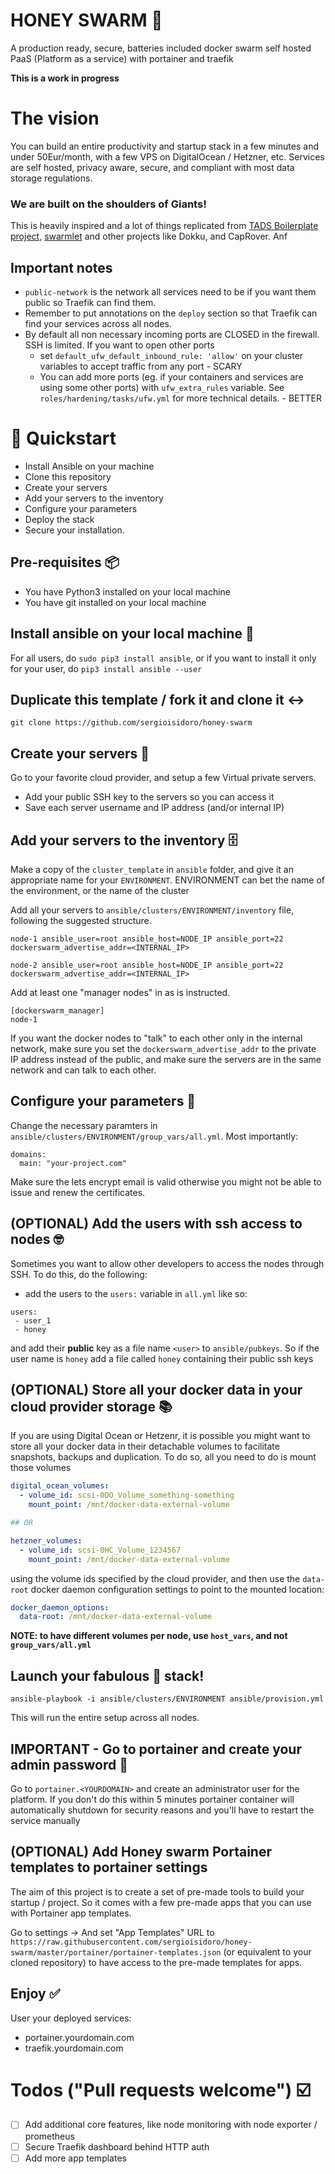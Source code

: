 # HONEY SWARM 🐝
A production ready, secure, batteries included docker swarm self hosted PaaS (Platform as a service) with portainer and traefik

**This is a work in progress**
# The vision
You can build an entire productivity and startup stack in a few minutes and under 50Eur/month, with a few VPS on DigitalOcean / Hetzner, etc. Services are self hosted, privacy aware, secure, and compliant with most data storage regulations.

### We are built on the shoulders of Giants!
This is heavily inspired and a lot of things replicated from [TADS Boilerplate project](https://github.com/thomvaill/tads-boilerplate), [swarmlet](https://swarmlet.dev/) and other projects like Dokku, and CapRover. Anf

## Important notes
- `public-network` is the network all services need to be if you want them public so Traefik can find them.
- Remember to put annotations on the `deploy` section so that Traefik can find your services across all nodes.
- By default all non necessary incoming ports are CLOSED in the firewall. SSH is limited. If you want to open other ports
  - set `default_ufw_default_inbound_rule: 'allow'` on your cluster variables to accept traffic from any port - SCARY
  - You can add more ports (eg. if your containers and services are using some other ports) with `ufw_extra_rules` variable. See `roles/hardening/tasks/ufw.yml` for more technical details. - BETTER


# 🚀 Quickstart
- Install Ansible on your machine
- Clone this repository
- Create your servers
- Add your servers to the inventory
- Configure your parameters
- Deploy the stack
- Secure your installation.

## Pre-requisites 📦 
* You have Python3 installed on your local machine
* You have git installed on your local machine

## Install ansible on your local machine 📡 
For all users, do `sudo pip3 install ansible`, or if you want to install it only for your user, do `pip3 install ansible --user`


## Duplicate this template / fork it and clone it ↔️
`git clone https://github.com/sergioisidoro/honey-swarm`

## Create your servers 💾 
Go to your favorite cloud provider, and setup a few Virtual private servers.
* Add your public SSH key to the servers so you can access it
* Save each server username and IP address (and/or internal IP)

## Add your servers to the inventory 🗄
Make a copy of the `cluster_template` in `ansible` folder, and give it an appropriate name for your `ENVIRONMENT`. ENVIRONMENT can bet the name of the environment, or the name of the cluster

Add all your servers to `ansible/clusters/ENVIRONMENT/inventory` file, following the suggested structure.

```
node-1 ansible_user=root ansible_host=NODE_IP ansible_port=22 dockerswarm_advertise_addr=<INTERNAL_IP>

node-2 ansible_user=root ansible_host=NODE_IP ansible_port=22 dockerswarm_advertise_addr=<INTERNAL_IP>
```

Add at least one "manager nodes" in as is instructed. 

```
[dockerswarm_manager]
node-1
```

If you want the docker nodes to "talk" to each other only in the internal network, make sure you set the `dockerswarm_advertise_addr` to the private IP address instead of the public, and make sure the servers are in the same network and can talk to each other.

## Configure your parameters 📐
Change the necessary paramters in `ansible/clusters/ENVIRONMENT/group_vars/all.yml`. Most importantly:
```
domains:
  main: "your-project.com"
```

Make sure the lets encrypt email is valid otherwise you might not be able to issue and renew the certificates.

## (OPTIONAL) Add the users with ssh access to nodes 🤓
Sometimes you want to allow other developers to access the nodes through SSH. To do this, do the following:

- add the users to the `users:` variable in `all.yml` like so:
```
users:
 - user_1
 - honey
```

and add their **public** key as a file name `<user>` to `ansible/pubkeys`. So if the user name is `honey` add a file called `honey` containing their public ssh keys

## (OPTIONAL) Store all your docker data in your cloud provider storage 📚
If you are using Digital Ocean or Hetzenr, it is possible you might want to store all your docker data in their detachable volumes to facilitate snapshots, backups and duplication. To do so, all you need to do is mount those volumes 

```.yaml
digital_ocean_volumes:
  - volume_id: scsi-0DO_Volume_something-something
    mount_point: /mnt/docker-data-external-volume

## OR

hetzner_volumes:
  - volume_id: scsi-0HC_Volume_1234567
    mount_point: /mnt/docker-data-external-volume
```

using the volume ids specified by the cloud provider, and then use the `data-root` docker daemon configuration settings to point to the mounted location:
```.yaml
docker_daemon_options:
  data-root: /mnt/docker-data-external-volume
```

**NOTE: to have different volumes per node, use `host_vars`, and not `group_vars/all.yml`**

## Launch your fabulous 💅 stack!
```
ansible-playbook -i ansible/clusters/ENVIRONMENT ansible/provision.yml 
```

This will run the entire setup across all nodes.

## IMPORTANT - Go to portainer and create your admin password 🔐
Go to `portainer.<YOURDOMAIN>` and create an administrator user for the platform. If you don't do this within 5 minutes portainer container will automatically shutdown for security reasons and you'll have to restart the service manually

## (OPTIONAL) Add Honey swarm Portainer templates to portainer settings
The aim of this project is to create a set of pre-made tools to build your startup / project. So it comes with a few pre-made apps that you can use with Portainer app templates.

Go to settings -> And set "App Templates" URL to `https://raw.githubusercontent.com/sergioisidoro/honey-swarm/master/portainer/portainer-templates.json` (or equivalent to your cloned repository) to have access to the pre-made templates for apps.

## Enjoy ✅
User your deployed services:
* portainer.yourdomain.com
* traefik.yourdomain.com

# Todos ("Pull requests welcome") ☑️
- [ ] Add additional core features, like node monitoring with node exporter / prometheus
- [ ] Secure Traefik dashboard behind HTTP auth
- [ ] Add more app templates